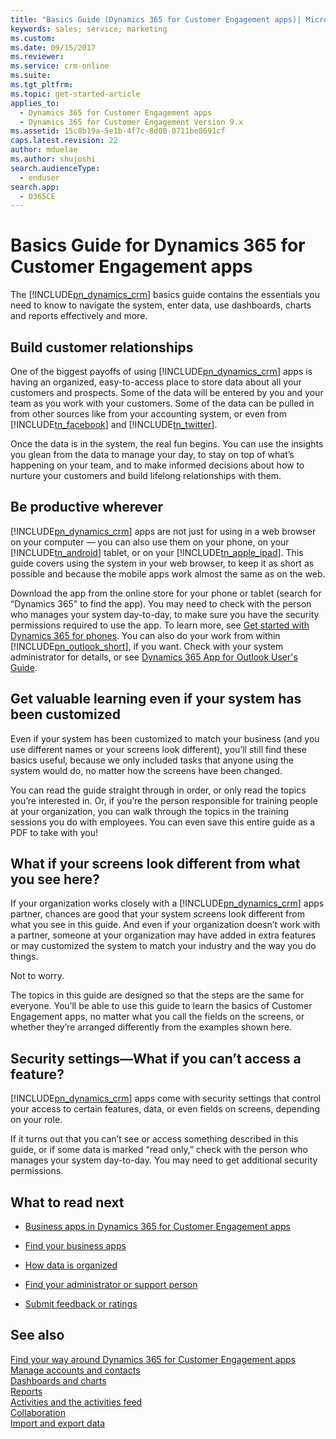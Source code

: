 ```yaml
---
title: "Basics Guide (Dynamics 365 for Customer Engagement apps)| MicrosoftDocs"
keywords: sales; service; marketing
ms.custom: 
ms.date: 09/15/2017
ms.reviewer: 
ms.service: crm-online
ms.suite: 
ms.tgt_pltfrm: 
ms.topic: get-started-article
applies_to: 
  - Dynamics 365 for Customer Engagement apps
  - Dynamics 365 for Customer Engagement Version 9.x
ms.assetid: 15c8b19a-5e1b-4f7c-8d00-0711be8691cf
caps.latest.revision: 22
author: mduelae
ms.author: shujoshi
search.audienceType: 
  - enduser
search.app: 
  - D365CE
---
```

# Basics Guide for Dynamics 365 for Customer Engagement apps

The [!INCLUDE[pn_dynamics_crm](../includes/pn-dynamics-crm.md)] basics guide contains the essentials you need to know to
navigate the system, enter data, use dashboards, charts and reports effectively and more.

## Build customer relationships
One of the biggest payoffs of using [!INCLUDE[pn_dynamics_crm](../includes/pn-dynamics-crm.md)] apps is having an organized, easy-to-access place to store data about all your customers and prospects. Some of the data will be entered by you and your team as you work with your customers. Some of the data can be pulled in from other sources like from your accounting system, or even from [!INCLUDE[tn_facebook](../includes/tn-facebook.md)] and [!INCLUDE[tn_twitter](../includes/tn-twitter.md)].

Once the data is in the system, the real fun begins. You can use the insights you glean from the data to manage your day, to stay on top of what’s happening on your team, and to make informed decisions about how to nurture your customers and build lifelong relationships with them.

## Be productive wherever
[!INCLUDE[pn_dynamics_crm](../includes/pn-dynamics-crm.md)] apps are not just for using in a web browser on your computer — you
can also use them on your phone, on your [!INCLUDE[tn_android](../includes/tn-android.md)] tablet, or on your [!INCLUDE[tn_apple_ipad](../includes/tn-apple-ipad.md)]. This guide covers using the system in your web browser, to keep it as short
as possible and because the mobile apps work almost the same as on the web.

Download the app from the online store for your phone or tablet (search for “Dynamics 365” to find the app). You may need to check with the person who manages your system day-to-day, to make sure you have the security permissions required to use the app. To learn more, see [Get started with Dynamics 365 for phones](../mobile-app/set-up-dynamics-365-for-phones-and-dynamics-365-for-tablets.md). You can also do your work from within [!INCLUDE[pn_outlook_short](../includes/pn-outlook-short.md)], if you want. Check with your system administrator for details, or see [Dynamics 365 App for Outlook User's Guide](../outlook-app/dynamics-365-app-outlook-user-s-guide.md).

## Get valuable learning even if your system has been customized
Even if your system has been customized to match your business (and you use different names or your screens look different), you’ll still find these basics useful, because we only included tasks that anyone using the system would do, no matter how the screens have been changed.

You can read the guide straight through in order, or only read the topics you’re interested in. Or, if you’re the person responsible for training people at your
organization, you can walk through the topics in the training sessions you do with employees. You can even save this entire guide as a PDF to take with you!

## What if your screens look different from what you see here?
If your organization works closely with a [!INCLUDE[pn_dynamics_crm](../includes/pn-dynamics-crm.md)] apps partner, chances are good that your system screens look different from what you see in this guide. And even if your organization doesn’t work with a partner, someone at your organization
may have added in extra features or may customized the system to match your industry and the way you do things.

Not to worry.

The topics in this guide are designed so that the steps are the same for everyone. You’ll be able to use this guide to learn the basics of Customer Engagement apps, no matter what you call the fields on the screens, or whether they’re arranged differently from the examples shown here.

## Security settings—What if you can’t access a feature?
[!INCLUDE[pn_dynamics_crm](../includes/pn-dynamics-crm.md)] apps come with security settings that control your access to certain
features, data, or even fields on screens, depending on your role.

If it turns out that you can’t see or access something described in this guide, or if some data is marked “read only,” check with the person who manages your system day-to-day. You may need to get additional security permissions.

## What to read next
 - [Business apps in Dynamics 365 for Customer Engagement apps](../basics/business-apps-dynamics-365.md)

 - [Find your business apps](../basics/where-find-business-apps.md)

 - [How data is organized](../basics/how-data-organized.md)

 - [Find your administrator or support person](../basics/find-administrator-support.md)

 - [Submit feedback or ratings](submit-feedback-ratings.md)
 
## See also  
 [Find your way around Dynamics 365 for Customer Engagement apps](../basics/navigation-customer-engagement-enterprise.md)    
 [Manage accounts and contacts](../basics/accounts-contacts.md)     
 [Dashboards and charts](../basics/start-your-day-dashboard-chart.md)     
 [Reports](../basics/run-report.md)     
 [Activities and the activities feed](../basics/work-with-activities.md)    
 [Collaboration](../basics/collaborate-with-team.md)   
 [Import and export data](../basics/import-export-data.md)   
